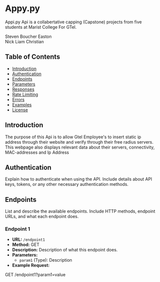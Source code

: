 # Appy.py

Appi.py Api is a collabertative capping (Capstone) projects from five students at Marist College For GTel.

Steven Boucher
Easton   
Nick 
Liam
Christian

## Table of Contents

- [Introduction](#introduction)
- [Authentication](#authentication)
- [Endpoints](#endpoints)
- [Parameters](#parameters)
- [Responses](#responses)
- [Rate Limiting](#rate-limiting)
- [Errors](#errors)
- [Examples](#examples)
- [License](#license)

## Introduction

The purpose of this Api is to allow Gtel Employee's to insert static ip address through their website and verify through
their free radius servers. This webpage also displays relevant data about their servers, connectivity, MAC-addresses and Ip Address  

## Authentication

Explain how to authenticate when using the API. Include details about API keys, tokens, or any other necessary authentication methods.

## Endpoints

List and describe the available endpoints. Include HTTP methods, endpoint URLs, and what each endpoint does.

### Endpoint 1

- **URL:** `/endpoint1`
- **Method:** GET
- **Description:** Description of what this endpoint does.
- **Parameters:**
  - `param1` (Type): Description
- **Example Request:**

GET /endpoint1?param1=value

